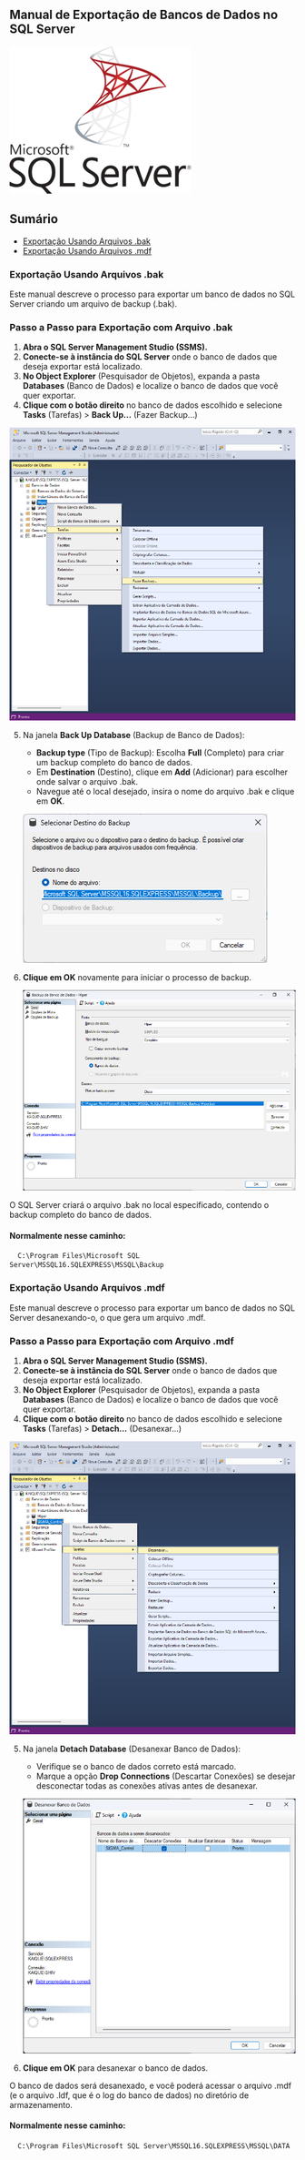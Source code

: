 ## Manual de Exportação de Bancos de Dados no SQL Server

![](/images/SQL_SERVER/sqlServer_logo_bg.png)

## Sumário
- [Exportação Usando Arquivos .bak](#exportação-usando-arquivos-bak)
- [Exportação Usando Arquivos .mdf](#exportação-usando-arquivos-mdf)

### Exportação Usando Arquivos .bak

Este manual descreve o processo para exportar um banco de dados no SQL Server criando um arquivo de backup (.bak).

### Passo a Passo para Exportação com Arquivo .bak

1. **Abra o SQL Server Management Studio (SSMS).**
2. **Conecte-se à instância do SQL Server** onde o banco de dados que deseja exportar está localizado.
3. **No Object Explorer** (Pesquisador de Objetos), expanda a pasta **Databases** (Banco de Dados) e localize o banco de dados que você quer exportar.
4. **Clique com o botão direito** no banco de dados escolhido e selecione **Tasks** (Tarefas) > **Back Up…** (Fazer Backup...)

![](/images/SQL_SERVER/Exportação/1.png)

5. Na janela **Back Up Database** (Backup de Banco de Dados):
   - **Backup type** (Tipo de Backup): Escolha **Full** (Completo) para criar um backup completo do banco de dados.
   - Em **Destination** (Destino), clique em **Add** (Adicionar) para escolher onde salvar o arquivo .bak.
   - Navegue até o local desejado, insira o nome do arquivo .bak e clique em **OK**.

   ![](/images/SQL_SERVER/Exportação/2.png)

6. **Clique em OK** novamente para iniciar o processo de backup.

   ![](/images/SQL_SERVER/Exportação/3.png)

O SQL Server criará o arquivo .bak no local especificado, contendo o backup completo do banco de dados.

   #### Normalmente nesse caminho:

      C:\Program Files\Microsoft SQL Server\MSSQL16.SQLEXPRESS\MSSQL\Backup

### Exportação Usando Arquivos .mdf

Este manual descreve o processo para exportar um banco de dados no SQL Server desanexando-o, o que gera um arquivo .mdf.

### Passo a Passo para Exportação com Arquivo .mdf

1. **Abra o SQL Server Management Studio (SSMS).**
2. **Conecte-se à instância do SQL Server** onde o banco de dados que deseja exportar está localizado.
3. **No Object Explorer** (Pesquisador de Objetos), expanda a pasta **Databases** (Banco de Dados) e localize o banco de dados que você quer exportar.
4. **Clique com o botão direito** no banco de dados escolhido e selecione **Tasks** (Tarefas) > **Detach…** (Desanexar...)

![](/images/SQL_SERVER/Exportação/11.png)

5. Na janela **Detach Database** (Desanexar Banco de Dados):
   - Verifique se o banco de dados correto está marcado.
   - Marque a opção **Drop Connections** (Descartar Conexões) se desejar desconectar todas as conexões ativas antes de desanexar.

   ![](/images/SQL_SERVER/Exportação/22.png)

6. **Clique em OK** para desanexar o banco de dados.

O banco de dados será desanexado, e você poderá acessar o arquivo .mdf (e o arquivo .ldf, que é o log do banco de dados) no diretório de armazenamento.

   #### Normalmente nesse caminho:

      C:\Program Files\Microsoft SQL Server\MSSQL16.SQLEXPRESS\MSSQL\DATA